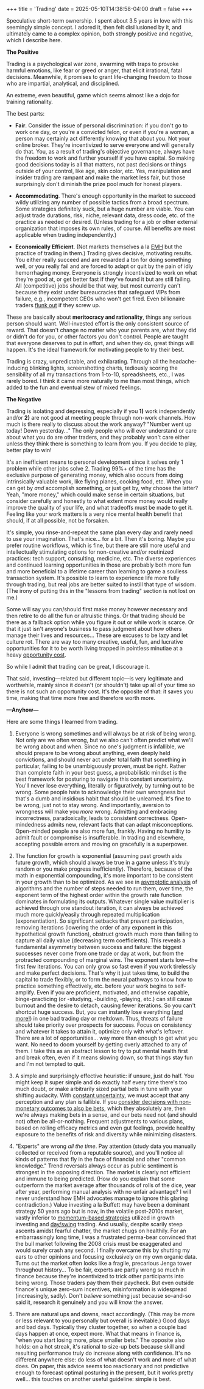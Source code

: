 +++
title = 'Trading'
date = 2025-05-10T14:38:58-04:00
draft = false
+++

Speculative short-term ownership. I spent about 3.5 years in love with this seemingly simple concept. I adored it, then felt disillusioned by it, and ultimately came to a complex opinion, both strongly positive and negative, which I describe here.

**The Positive**

Trading is a psychological war zone, swarming with traps to provoke harmful emotions, like fear or greed or anger, that elicit irrational, fatal decisions. Meanwhile, it promises to grant life-changing freedom to those who are impartial, analytical, and disciplined.

An extreme, even beautiful, game which seems almost like a dojo for training rationality.

The best parts:

-   **Fair**. Consider the issue of personal discrimination: if you don't go to work one day, or you're a convicted felon, or even if you're a woman, a person may certainly act differently knowing that about you. Not your online broker. They're incentivized to serve everyone and will generally do that. You, as a result of trading's objective governance, always have the freedom to work and further yourself if you have capital. So making good decisions today is all that matters, not past decisions or things outside of your control, like age, skin color, etc. Yes, manipulation and insider trading are rampant and make the market less fair, but those surprisingly don't diminish the prize pool much for honest players.

-   **Accommodating**. There's enough opportunity in the market to succeed wildy utilizing any number of possible tactics from a broad spectrum. Some strategies definitely suck, but a huge number are viable. You can adjust trade durations, risk, niche, relevant data, dress code, etc. of the practice as needed or desired. (Unless trading for a job or other external organization that imposes its own rules, of course. All benefits are most applicable when trading independently.)

-   **Economically Efficient**. (Not markets themselves a la [EMH](https://en.wikipedia.org/wiki/Efficient-market_hypothesis) but the practice of trading in them.) Trading gives decisive, motivating results. You either really succeed and are rewarded a ton for doing something well, or you really fail and are forced to adapt or quit by the pain of idly hemorrhaging money. Everyone is strongly incentivized to work on what they're good at, or get better fast if they've found it but are still failing. All (competitive) jobs should be that way, but most currently can't because they exist under bureaucracies that safeguard VIPs from failure, e.g., incompetent CEOs who won't get fired. Even billionaire traders [flunk out](https://en.wikipedia.org/wiki/Reminiscences_of_a_Stock_Operator) if they screw up.

These are basically about **meritocracy and rationality**, things any serious person should want. Well-invested effort is the only consistent source of reward. That doesn't change no matter who your parents are, what they did or didn't do for you, or other factors you don't control. People are taught that everyone deserves to put in effort, and when they do, great things will happen. It's the ideal framework for motivating people to try their best.

Trading is crazy, unpredictable, and exhilarating. Through all the headache-inducing blinking lights, screenshotting charts, tediously scoring the sensibility of all my transactions from 1-to-10, spreadsheets, etc., I was rarely bored. I think it came more naturally to me than most things, which added to the fun and eventual stew of mixed feelings.

**The Negative**

Trading is isolating and depressing, especially if you **1)** work independently and/or **2)** are not good at meeting people through non-work channels. How much is there really to discuss about the work anyway? "Number went up today! Down yesterday..." The only people who will ever understand or care about what you do are other traders, and they probably won't care either unless they think there is something to learn from you. If you decide to play, better play to win!

It's an inefficient means to personal development since it solves only 1 problem while other jobs solve 2. Trading 99%+ of the time has the exclusive purpose of generating money, which also occurs from doing intrinsically valuable work, like flying planes, cooking food, etc. When you can get by _and_ accomplish something, or just get by, why choose the latter? Yeah, "more money," which could make sense in certain situations, but consider carefully and honestly to what extent more money would really improve the quality of your life, and what tradeoffs must be made to get it. Feeling like your work matters is a very nice mental health benefit that should, if at all possible, not be forsaken.

It's simple, you rinse-and-repeat the same plan every day and rarely need to use your imagination. That's nice... for a bit. Then it's boring. Maybe you prefer routine workflows, which is fine, but there are still more useful and intellectually stimulating options for non-creative and/or routinized practices: tech support, consulting, medicine, etc. The diverse experiences and continued learning opportunities in those are probably both more fun and more beneficial to a lifetime career than learning to game a soulless transaction system. It's possible to learn to experience life more fully through trading, but real jobs are better suited to instill that type of wisdom. (The irony of putting this in the "lessons from trading" section is not lost on me.)

Some will say you can/should first make money however necessary and then retire to do all the fun or altruistic things. Or that trading should be there as a fallback option while you figure it out or while work is scarce. Or that it just isn't anyone's business to pass judgment about how others manage their lives and resources... These are excuses to be lazy and let culture rot. There are way too many creative, useful, fun, and lucrative opportunities for it to be worth living trapped in pointless minutiae at a heavy [opportunity cost](https://en.wikipedia.org/wiki/Opportunity_cost).

So while I admit that trading can be great, I discourage it.

That said, investing&mdash;related but different topic&mdash;is very legitimate and worthwhile, mainly since it doesn't (or shouldn't) take up all of your time so there is not such an opportunity cost. It's the opposite of that: it saves you time, making that time more free and therefore worth more.

**&mdash;Anyhow&mdash;**

Here are some things I learned from trading.

1. Everyone is wrong sometimes and will always be at risk of being wrong. Not only are we often wrong, but we also can't often predict what we'll be wrong about and when. Since no one's judgment is infallible, we should prepare to be wrong about anything, even deeply held convictions, and should never act under total faith that something in particular, failing to be unambiguously proven, must be right. Rather than complete faith in your best guess, a probabilistic mindset is the best framework for posturing to navigate this constant uncertainty. You'll never lose everything, literally or figuratively, by turning out to be wrong. Some people hate to acknowledge their own wrongness but that's a dumb and insidious habit that should be unlearned. It's fine to be wrong, just not to stay wrong. And importantly, aversion to wrongness will make you _more_ wrong. Admitting and embracing incorrectness, paradoxically, leads to consistent correctness. Open-mindedness admits new, relevant facts that can adapt misconceptions. Open-minded people are also more fun, frankly. Having no humility to admit fault or compromise is insufferable. In trading and elsewhere, accepting possible errors and moving on gracefully is a superpower.

2. The function for growth is exponential (assuming past growth aids future growth, which should always be true in a game unless it's truly random or you make progress inefficiently). Therefore, because of the math in exponential compounding, it's more important to be consistent in your growth than to be optimized. As we see in [asymptotic analysis](https://en.wikipedia.org/wiki/Big_O_notation#Infinite_asymptotics) of algorithms and the number of steps needed to run them, over time, the exponent term of the highest order within the growth rate function dominates in formulating its outputs. Whatever single value multiplier is achieved through one standout iteration, it can always be achieved much more quickly/easily through repeated multiplication (exponentiation). So significant setbacks that prevent participation, removing iterations (lowering the order of any exponent in this hypothetical growth function), obstruct growth much more than failing to capture all daily value (decreasing term coefficients). This reveals a fundamental asymmetry between success and failure: the biggest successes never come from one trade or day at work, but from the protracted compounding of marginal wins. The exponent starts low&mdash;the first few iterations. You can only grow so fast even if you work tirelessly and make perfect decisions. That's why it just takes time, to build the capital to trade flexibly, or to form the neural pathways to know how to practice something effectively, etc. before your work begins to self-amplify. Even if you are proficient, motivated, and otherwise capable, binge-practicing (or -studying, -building, -playing, etc.) can still cause burnout and the desire to detach, causing fewer iterations. So you can't shortcut huge success. But, you can instantly lose everything ([and more!](<https://en.wikipedia.org/wiki/Short_(finance)>)) in one bad trading day or meltdown. Thus, threats of failure should take priority over prospects for success. Focus on consistency and whatever it takes to attain it, optimize only with what's leftover. There are a lot of opportunities... way more than enough to get what you want. No need to doom yourself by getting overly attached to any of them. I take this as an abstract lesson to try to put mental health first and break often, even if it means slowing down, so that things stay fun and I'm not tempted to quit.

3. A simple and surprisingly effective heuristic: if unsure, just do half. You might keep it super simple and do exactly half every time there's too much doubt, or make arbitrarily sized partial bets in tune with your shifting audacity. With [constant uncertainty](.#:~:text=Everyone%20is%20wrong,constant%20uncertainty.), we must accept that any perception and any plan is fallible. If you [consider decisions with non-monetary outcomes to also be bets](../quotes#:~:text="Everyone,Thinking), which they absolutely are, then we're always making bets in a sense, and our bets need not (and should not) often be all-or-nothing. Frequent adjustments to various plans, based on rolling efficacy metrics and even gut feelings, provide healthy exposure to the benefits of risk and diversity while minimizing disasters.

4. "Experts" are wrong _all the time_. Pay attention (study data you manually collected or received from a reputable source), and you'll notice all kinds of patterns that fly in the face of financial and other "common knowledge." Trend reversals always occur as public sentiment is strongest in the opposing direction. The market is clearly not efficient and immune to being predicted. (How do you explain that some outperform the market average after thousands of rolls of the dice, year after year, performing manual analysis with no unfair advantage? I will never understand how EMH advocates manage to ignore this glaring contradiction.) Value investing a la Buffett may have been a dominant strategy 50 years ago but is now, in the volatile post-2010s market, vastly inferior to [momentum-based strategies](https://www.youtube.com/watch?v=xx8GvtAxilk) utilized in growth investing and [day/swing](https://stokestrades.com/day-trading-vs-swing-trading/) trading. And usually, despite scarily steep ascents amidst fearful chatter, the market chugs on healthily. For an embarrassingly long time, I was a frustrated perma-bear convinced that the bull market following the 2008 crisis must be exaggerated and would surely crash any second. I finally overcame this by shutting my ears to other opinions and focusing exclusively on my own organic data. Turns out the market often looks like a fragile, precarious Jenga tower throughout history... To be fair, experts are partly wrong so much in finance because they're incentivized to trick other participants into being wrong. Those traders pay them their paycheck. But even outside finance's unique zero-sum incentives, misinformation is widespread (increasingly, sadly). Don't _believe_ something just because so-and-so said it, research it genuinely and you will _know_ the answer.

5. There are natural ups and downs, react accordingly. (This may be more or less relevant to you personally but overall is inevitable.) Good days and bad days. Typically they cluster together, so when a couple bad days happen at once, expect more. What that means in finance is, "when you start losing more, place smaller bets." The opposite also holds: on a hot streak, it's rational to size-up bets because skill and resulting performance truly do increase along with confidence. It's no different anywhere else: do less of what doesn't work and more of what does. On paper, this advice seems too reactionary and not predictive enough to forecast optimal posturing in the present, but it works pretty well... this touches on another useful guideline: simple is best.
